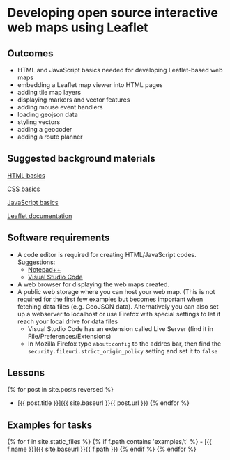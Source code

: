 # Developing open source interactive web maps using Leaflet

## Outcomes
- HTML and JavaScript basics needed for developing Leaflet-based web maps
- embedding a Leaflet map viewer into HTML pages
- adding tile map layers
- displaying markers and vector features
- adding mouse event handlers
- loading geojson data
- styling vectors
- adding a geocoder
- adding a route planner

## Suggested background materials
[HTML basics](https://www.w3schools.com/html/)

[CSS basics](https://www.w3schools.com/css/)

[JavaScript basics](https://www.w3schools.com/js/)

[Leaflet documentation](https://leafletjs.com/)

## Software requirements
- A code editor is required for creating HTML/JavaScript codes. Suggestions:
    - [Notepad++](https://notepad-plus-plus.org/)
    - [Visual Studio Code](https://code.visualstudio.com/)
- A web browser for displaying the web maps created.
- A public web storage where you can host your web map. (This is not required for the first few examples but becomes important when fetching data files (e.g. GeoJSON data). Alternatively you can also set up a webserver to localhost or use Firefox with special settings to let it reach your local drive for data files
    - Visual Studio Code has an extension called Live Server (find it in File/Preferences/Extensions)
    - In Mozilla Firefox type ```about:config``` to the addres bar, then find the ```security.fileuri.strict_origin_policy``` setting and set it to ```false```

## Lessons
{% for post in site.posts reversed %}
 - [{{ post.title }}]({{ site.baseurl }}{{ post.url }})
{% endfor %}

## Examples for tasks
{% for f in site.static_files %}
{% if f.path contains 'examples/t' %} - [{{ f.name }}]({{ site.baseurl }}{{ f.path }})
{% endif %}
{% endfor %}

